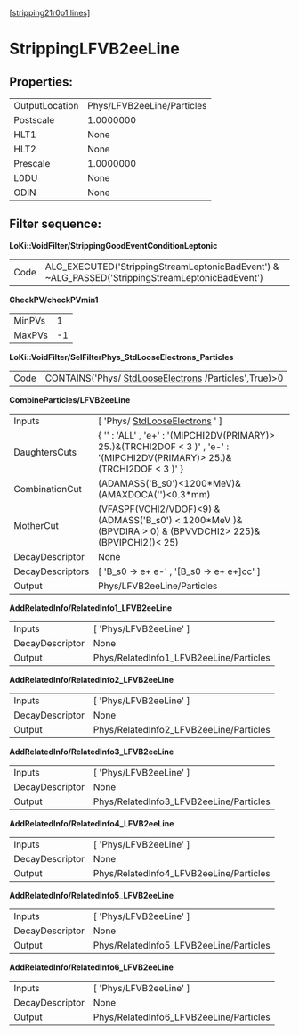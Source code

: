 [[stripping21r0p1 lines]](./stripping21r0p1-index)

# StrippingLFVB2eeLine

## Properties:

|                |                            |
|----------------|----------------------------|
| OutputLocation | Phys/LFVB2eeLine/Particles |
| Postscale      | 1.0000000                  |
| HLT1           | None                       |
| HLT2           | None                       |
| Prescale       | 1.0000000                  |
| L0DU           | None                       |
| ODIN           | None                       |

## Filter sequence:

**LoKi::VoidFilter/StrippingGoodEventConditionLeptonic**

|      |                                                                                                   |
|------|---------------------------------------------------------------------------------------------------|
| Code | ALG_EXECUTED('StrippingStreamLeptonicBadEvent') & \~ALG_PASSED('StrippingStreamLeptonicBadEvent') |

**CheckPV/checkPVmin1**

|        |     |
|--------|-----|
| MinPVs | 1   |
| MaxPVs | -1  |

**LoKi::VoidFilter/SelFilterPhys_StdLooseElectrons_Particles**

|      |                                                                                               |
|------|-----------------------------------------------------------------------------------------------|
| Code | CONTAINS('Phys/ [StdLooseElectrons](./stripping21r0p1-stdlooseelectrons) /Particles',True)\>0 |

**CombineParticles/LFVB2eeLine**

|                  |                                                                                                                                |
|------------------|--------------------------------------------------------------------------------------------------------------------------------|
| Inputs           | [ 'Phys/ [StdLooseElectrons](./stripping21r0p1-stdlooseelectrons) ' ]                                                        |
| DaughtersCuts    | { '' : 'ALL' , 'e+' : '(MIPCHI2DV(PRIMARY)\> 25.)&(TRCHI2DOF \< 3 )' , 'e-' : '(MIPCHI2DV(PRIMARY)\> 25.)&(TRCHI2DOF \< 3 )' } |
| CombinationCut   | (ADAMASS('B_s0')\<1200\*MeV)& (AMAXDOCA('')\<0.3\*mm)                                                                          |
| MotherCut        | (VFASPF(VCHI2/VDOF)\<9) & (ADMASS('B_s0') \< 1200\*MeV )& (BPVDIRA \> 0) & (BPVVDCHI2\> 225)& (BPVIPCHI2()\< 25)               |
| DecayDescriptor  | None                                                                                                                           |
| DecayDescriptors | [ 'B_s0 -\> e+ e-' , '[B_s0 -\> e+ e+]cc' ]                                                                                |
| Output           | Phys/LFVB2eeLine/Particles                                                                                                     |

**AddRelatedInfo/RelatedInfo1_LFVB2eeLine**

|                 |                                         |
|-----------------|-----------------------------------------|
| Inputs          | [ 'Phys/LFVB2eeLine' ]                |
| DecayDescriptor | None                                    |
| Output          | Phys/RelatedInfo1_LFVB2eeLine/Particles |

**AddRelatedInfo/RelatedInfo2_LFVB2eeLine**

|                 |                                         |
|-----------------|-----------------------------------------|
| Inputs          | [ 'Phys/LFVB2eeLine' ]                |
| DecayDescriptor | None                                    |
| Output          | Phys/RelatedInfo2_LFVB2eeLine/Particles |

**AddRelatedInfo/RelatedInfo3_LFVB2eeLine**

|                 |                                         |
|-----------------|-----------------------------------------|
| Inputs          | [ 'Phys/LFVB2eeLine' ]                |
| DecayDescriptor | None                                    |
| Output          | Phys/RelatedInfo3_LFVB2eeLine/Particles |

**AddRelatedInfo/RelatedInfo4_LFVB2eeLine**

|                 |                                         |
|-----------------|-----------------------------------------|
| Inputs          | [ 'Phys/LFVB2eeLine' ]                |
| DecayDescriptor | None                                    |
| Output          | Phys/RelatedInfo4_LFVB2eeLine/Particles |

**AddRelatedInfo/RelatedInfo5_LFVB2eeLine**

|                 |                                         |
|-----------------|-----------------------------------------|
| Inputs          | [ 'Phys/LFVB2eeLine' ]                |
| DecayDescriptor | None                                    |
| Output          | Phys/RelatedInfo5_LFVB2eeLine/Particles |

**AddRelatedInfo/RelatedInfo6_LFVB2eeLine**

|                 |                                         |
|-----------------|-----------------------------------------|
| Inputs          | [ 'Phys/LFVB2eeLine' ]                |
| DecayDescriptor | None                                    |
| Output          | Phys/RelatedInfo6_LFVB2eeLine/Particles |
